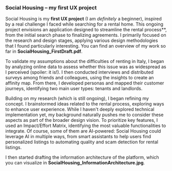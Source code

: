 ### **Social Housing – my first UX project**  

Social Housing is my **first UX project** (I am _definitely_ a beginner), inspired by a real challenge I faced while searching for a rental home. This ongoing project envisions an application designed to streamline the rental process**, from the initial search phase to finalizing agreements. I primarily focused on the research and design stages, applying various design methodologies that I found particularly interesting. You can find an overview of my work so far in **SocialHousing_FirstDraft.pdf**.  

To validate my assumptions about the difficulties of renting in Italy, I began by analyzing online data to assess whether this issue was as widespread as I perceived (spoiler: it is!). I then conducted interviews and distributed surveys among friends and colleagues, using the insights to create an affinity map. From there, I developed personas and mapped their customer journeys, identifying two main user types: tenants and landlords.  

Building on my research (which is still ongoing), I began refining my concept. I brainstormed ideas related to the rental process, exploring ways to enhance user experience. While I haven't deeply explored technical implementation yet, my background naturally pushes me to consider these aspects as part of the broader design vision. To prioritize key features, I used an Impact/Effort Matrix, identifying the most valuable functionalities to integrate. Of course, some of them are AI-powered: Social Housing could leverage AI in multiple ways, from smart assistants to help users find personalized listings to automating quality and scam detection for rental listings.  

I then started drafting the information architecture of the platform, which you can visualize in **SocialHousing_InformationArchitecture.jpg**.  
